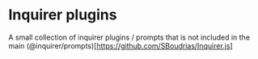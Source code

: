 # Inquirer plugins

A small collection of inquirer plugins / prompts that is not included in the main (@inquirer/prompts)[https://github.com/SBoudrias/Inquirer.js]
